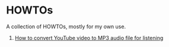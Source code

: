 # HOWTOs

A collection of HOWTOs, mostly for my own use.

1. [How to convert YouTube video to MP3 audio file for listening](convert-youtube-to-mp3.md)
